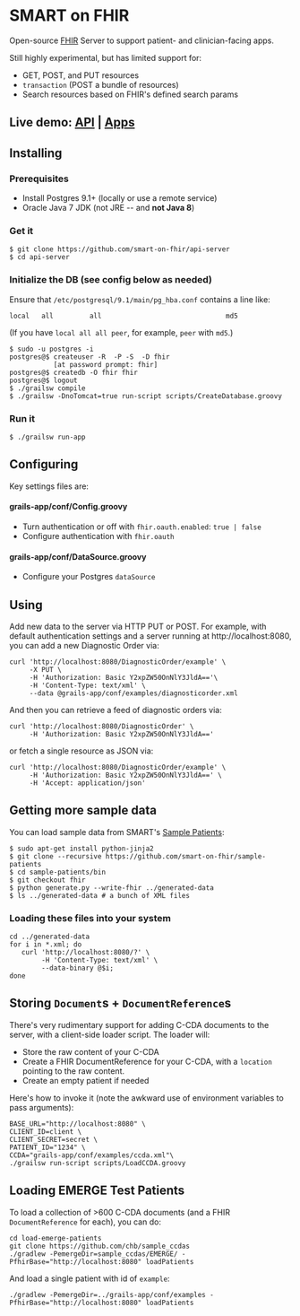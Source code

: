 SMART on FHIR
=============


Open-source [FHIR](http://hl7.org/implement/standards/fhir/) Server to support patient- and clinician-facing apps.

Still highly experimental, but has limited support for:

 * GET, POST, and PUT resources
 * `transaction` (POST a bundle of resources)
 * Search resources based on FHIR's defined search params

## Live demo: [API](https://fhir-api.smartplatforms.org) | [Apps](https://fhir.smartplatforms.org)

## Installing

### Prerequisites
* Install Postgres 9.1+ (locally or use a remote service)
* Oracle Java 7 JDK (not JRE -- and **not Java 8**)

###  Get it
```
$ git clone https://github.com/smart-on-fhir/api-server
$ cd api-server
```

### Initialize the DB (see config below as needed)
Ensure that `/etc/postgresql/9.1/main/pg_hba.conf` contains a line like:

```
local   all         all                               md5
```
(If you have `local all all peer`, for example, `peer` with `md5`.)



```
$ sudo -u postgres -i
postgres@$ createuser -R  -P -S  -D fhir
           [at password prompt: fhir]
postgres@$ createdb -O fhir fhir
postgres@$ logout
$ ./grailsw compile
$ ./grailsw -DnoTomcat=true run-script scripts/CreateDatabase.groovy
```

### Run it
```
$ ./grailsw run-app
```

## Configuring
Key settings files are:

#### grails-app/conf/Config.groovy
* Turn authentication or off with `fhir.oauth.enabled`: `true | false`
* Configure authentication with `fhir.oauth`

#### grails-app/conf/DataSource.groovy
* Configure your Postgres `dataSource`

## Using
Add new data to the server via HTTP PUT or POST.  For example, with default
authentication settings and a server running at http://localhost:8080, you can add a new Diagnostic Order via:

```
curl 'http://localhost:8080/DiagnosticOrder/example' \
     -X PUT \
     -H 'Authorization: Basic Y2xpZW50OnNlY3JldA=='\
     -H 'Content-Type: text/xml' \
     --data @grails-app/conf/examples/diagnosticorder.xml
```

And then you can retrieve a feed of diagnostic orders via:

```
curl 'http://localhost:8080/DiagnosticOrder' \
     -H 'Authorization: Basic Y2xpZW50OnNlY3JldA=='
```

or fetch a single resource as JSON via:

```
curl 'http://localhost:8080/DiagnosticOrder/example' \
     -H 'Authorization: Basic Y2xpZW50OnNlY3JldA==' \
     -H 'Accept: application/json'
```

## Getting more sample data
You can load sample data from SMART's [Sample Patients](https://github.com/chb/smart_sample_patients/tree/fhir):

```
$ sudo apt-get install python-jinja2
$ git clone --recursive https://github.com/smart-on-fhir/sample-patients
$ cd sample-patients/bin
$ git checkout fhir
$ python generate.py --write-fhir ../generated-data
$ ls ../generated-data # a bunch of XML files
```

### Loading these files into your system

```
cd ../generated-data
for i in *.xml; do 
   curl 'http://localhost:8080/?' \
        -H 'Content-Type: text/xml' \
        --data-binary @$i; 
done
```

## Storing `Document`s + `DocumentReference`s
There's very rudimentary support for adding C-CDA documents to the server,
with a client-side loader script. The loader will:
 
 * Store the raw content of your C-CDA
 * Create a FHIR DocumentReference for your C-CDA, with a `location` pointing to the raw content.
 * Create an empty patient if needed

Here's how to invoke it (note the awkward use of environment variables to pass arguments):

```
BASE_URL="http://localhost:8080" \
CLIENT_ID=client \
CLIENT_SECRET=secret \
PATIENT_ID="1234" \
CCDA="grails-app/conf/examples/ccda.xml"\
./grailsw run-script scripts/LoadCCDA.groovy
```


## Loading EMERGE Test Patients

To load a collection of >600 C-CDA documents (and a FHIR `DocumentReference` for each), you can do:

```
cd load-emerge-patients
git clone https://github.com/chb/sample_ccdas
./gradlew -PemergeDir=sample_ccdas/EMERGE/ -PfhirBase="http://localhost:8080" loadPatients

```

And load a single patient with id of `example`:
```
./gradlew -PemergeDir=../grails-app/conf/examples -PfhirBase="http://localhost:8080" loadPatients
```



